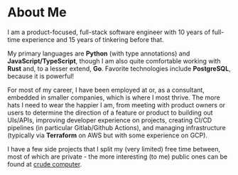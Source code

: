 # About Me

I am a product-focused, full-stack software engineer with 10 years of full-time experience
and 15 years of tinkering before that.

My primary languages are **Python** (with type annotations) and **JavaScript/TypeScript**,
though I am also quite comfortable working with **Rust** and, to a lesser extend, **Go**.
Favorite technologies include **PostgreSQL**, because it is powerful!

For most of my career, I have been employed at or, as a consultant, embedded in smaller companies,
which is where I most thrive. The more hats I need to wear the happier I am, from meeting with product owners
or users to determine the direction of a feature or product to building out UIs/APIs,
improving developer experience on projects, creating CI/CD pipelines (in particular Gitlab/Github Actions),
and managing infrastructure (typically via **Terraform** on AWS but with some experience on GCP).

I have a few side projects that I split my (very limited) free time between, most of which are private - 
the more interesting (to me) public ones can be found at [crude computer](https://github.com/crudecomputer).
